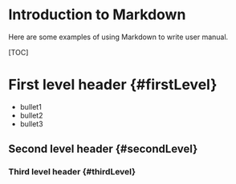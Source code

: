 # Introduction to Markdown

Here are some examples of using Markdown to write user manual.

[TOC]

# First level header {#firstLevel}

+ bullet1
+ bullet2
+ bullet3

## Second level header {#secondLevel}


### Third level header {#thirdLevel}
